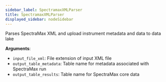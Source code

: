 ```yaml
---
sidebar_label: SpectramaxXMLParser
title: SpectramaxXMLParser
displayed_sidebar: nodeSidebar
---
```


Parses SpectraMax XML and upload instrument metadata and data to data lake

**Arguments**:

- `input_file_xml`: File extension of input XML file
- `output_table_metadata`: Table name for metadata associated with SpectraMax run
- `output_table_results`: Table name for SpectraMax core data

